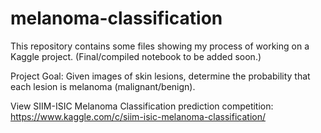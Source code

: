 # melanoma-classification
This repository contains some files showing my process of working on a Kaggle project. (Final/compiled notebook to be added soon.)

Project Goal: Given images of skin lesions, determine the probability that each lesion is melanoma (malignant/benign). 

View SIIM-ISIC Melanoma Classification prediction competition: 
https://www.kaggle.com/c/siim-isic-melanoma-classification/ 
